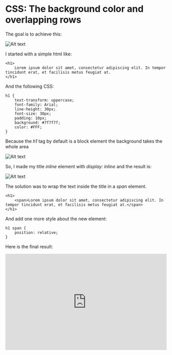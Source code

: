 # CSS: The background color and overlapping rows

The goal is to achieve this:

![Alt text](http://krasimirtsonev.com/blog/articles/CSSOverlappingRows/goal.jpg)

I started with a simple html like:

	<h1>
		Lorem ipsum dolor sit amet, consectetur adipiscing elit. In tempor tincidunt erat, et facilisis metus feugiat at. 
	</h1>

And the following CSS:

	h1 {
	    text-transform: uppercase;
	    font-family: Arial;
	    line-height: 30px;
	    font-size: 30px;
	    padding: 10px;
	    background: #7f7f7f;
	    color: #FFF;
	}

Because the *h1* tag by default is a block element the background takes the whole area 

![Alt text](http://krasimirtsonev.com/blog/articles/CSSOverlappingRows/try1.jpg)

So, I made my title *inline* element with *display: inline* and the result is:

![Alt text](http://krasimirtsonev.com/blog/articles/CSSOverlappingRows/try2.jpg)

The solution was to wrap the text inside the title in a *span* element.

	<h1>
	    <span>Lorem ipsum dolor sit amet, consectetur adipiscing elit. In tempor tincidunt erat, et facilisis metus feugiat at.</span> 
	</h1>

And add one more style about the new element:

	h1 span {
	    position: relative;
	}

Here is the final result:

<iframe width="100%" height="300" src="http://jsfiddle.net/krasimir/mWgez/3/embedded/result,html,css/" allowfullscreen="allowfullscreen" frameborder="0"></iframe>